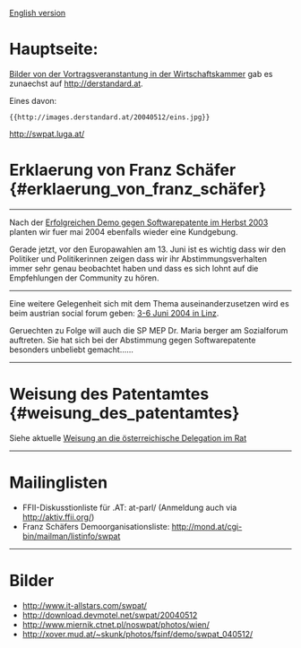 [ English version](DemoWien0405En "wikilink")

# Hauptseite:

[Bilder von der Vortragsveranstantung in der
Wirtschaftskammer](http://derstandard.at/?id=1663523 "wikilink") gab es
zunaechst auf <http://derstandard.at>.

Eines davon:

```{=mediawiki}
{{http://images.derstandard.at/20040512/eins.jpg}}
```
<http://swpat.luga.at/>

# Erklaerung von Franz Schäfer {#erklaerung_von_franz_schäfer}

------------------------------------------------------------------------

Nach der [Erfolgreichen Demo gegen Softwarepatente im Herbst
2003](http://wiki.ael.be/index.php/InfoStandVienna "wikilink") planten
wir fuer mai 2004 ebenfalls wieder eine Kundgebung.

Gerade jetzt, vor den Europawahlen am 13. Juni ist es wichtig dass wir
den Politiker und Politikerinnen zeigen dass wir ihr
Abstimmungsverhalten immer sehr genau beobachtet haben und dass es sich
lohnt auf die Empfehlungen der Community zu hören.

------------------------------------------------------------------------

Eine weitere Gelegenheit sich mit dem Thema auseinanderzusetzen wird es
beim austrian social forum geben: [3-6 Juni 2004 in
Linz](http://socialforum.at/sf/it "wikilink").

Geruechten zu Folge will auch die SP MEP Dr. Maria berger am Sozialforum
auftreten. Sie hat sich bei der Abstimmung gegen Softwarepatente
besonders unbeliebt gemacht\...\...

------------------------------------------------------------------------

# Weisung des Patentamtes {#weisung_des_patentamtes}

Siehe aktuelle [Weisung an die österreichische Delegation im
Rat](http://swpat.ffii.org/papiere/europarl0309/bmvit0405/index.de.html "wikilink")

------------------------------------------------------------------------

# Mailinglisten

-   FFII-Diskusstionliste für .AT: at-parl/ (Anmeldung auch via
    <http://aktiv.ffii.org/>)
-   Franz Schäfers Demoorganisationsliste:
    <http://mond.at/cgi-bin/mailman/listinfo/swpat>

------------------------------------------------------------------------

# Bilder

-   <http://www.it-allstars.com/swpat/>
-   <http://download.devmotel.net/swpat/20040512>
-   <http://www.miernik.ctnet.pl/noswpat/photos/wien/>
-   <http://xover.mud.at/~skunk/photos/fsinf/demo/swpat_040512/>
